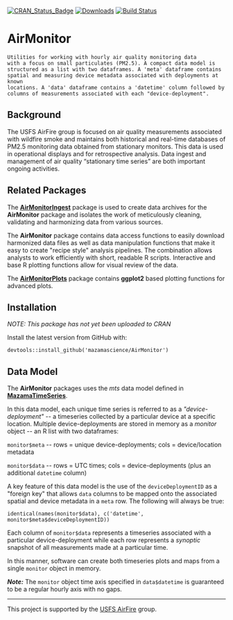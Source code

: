 [![CRAN_Status_Badge](http://www.r-pkg.org/badges/version/AirMonitor)](https://cran.r-project.org/package=AirMonitor) [![Downloads](http://cranlogs.r-pkg.org/badges/AirMonitor)](https://cran.r-project.org/package=AirMonitor)
[![Build Status](https://travis-ci.org/MazamaScience/AirMonitor.svg?branch=master)](https://travis-ci.org/MazamaScience/AirMonitor)

# AirMonitor

```
Utilities for working with hourly air quality monitoring data
with a focus on small particulates (PM2.5). A compact data model is 
structured as a list with two dataframes. A 'meta' dataframe contains 
spatial and measuring device metadata associated with deployments at known 
locations. A 'data' dataframe contains a 'datetime' column followed by 
columns of measurements associated with each "device-deployment".
```

## Background

The USFS AirFire group is focused on air quality measurements associated with 
wildfire smoke and maintains both historical and real-time databases of PM2.5 
monitoring data obtained from stationary monitors. This data is used in 
operational displays and for retrospective analysis. Data ingest and management 
of air quality “stationary time series” are both important ongoing activities.

## Related Packages

The **[AirMonitorIngest](https://github.com/pnwairfire/AirMonitorIngest/)** 
package is used to create data archives for the **AirMonitor** package and 
isolates the work of meticulously cleaning, validating and harmonizing data from 
various sources.

The **AirMonitor** package contains data access functions to easily download 
harmonized data files as well as data manipulation functions that
make it easy to create "recipe style" analysis pipelines. The combination allows
analysts to work efficiently with short, readable R scripts. Interactive and
base R plotting functions allow for visual review of the data.

The **[AirMonitorPlots](https://github.com/mazamascience/AirMonitorPlots)**
package contains **ggplot2** based plotting functions for advanced plots.

## Installation

*NOTE:  This package has not yet been uploaded to CRAN*

Install the latest version from GitHub with:

`devtools::install_github('mazamascience/AirMonitor')`

## Data Model

The **AirMonitor** packages uses the _mts_ data model defined in 
**[MazamaTimeSeries](https://mazamascience.github.io/MazamaTimeSeries/)**.

In this data model, each unique time series is referred to as a 
_"device-deployment"_ -- a timeseries collected by a particular device at a 
specific location. Multiple device-deployments are stored in memory as a
_monitor_ object -- an R list with two dataframes:

`monitor$meta` -- rows = unique device-deployments; cols = device/location metadata

`monitor$data` -- rows = UTC times; cols = device-deployments (plus an additional `datetime` column)

A key feature of this data model is the use of the `deviceDeploymentID` as a
"foreign key" that allows `data` columns to be mapped onto the associated
spatial and device metadata in a `meta` row. The following will always be true:

```
identical(names(monitor$data), c('datetime', monitor$meta$deviceDeploymentID))
```

Each column of `monitor$data` represents a timeseries associated with a particular
device-deployment while each row represents a _synoptic_ snapshot of all
measurements made at a particular time. 

In this manner, software can create both timeseries plots and maps from a single
`monitor` object in memory.

_**Note:**_ The `monitor` object time axis specified in `data$datetime` is 
guaranteed to be a regular hourly axis with no gaps.


------------------------------------------------------------------------

This project is supported by the [USFS AirFire](https://www.airfire.org) group.

